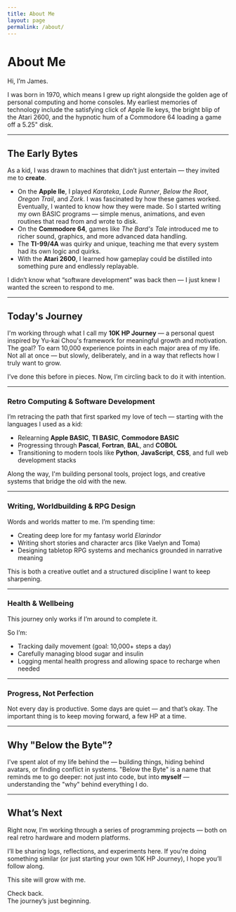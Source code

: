 ```yaml
---
title: About Me
layout: page
permalink: /about/
---
```


# About Me

Hi, I’m James.

I was born in 1970, which means I grew up right alongside the golden age of personal computing and home consoles. My earliest memories of technology include the satisfying click of Apple IIe keys, the bright blip of the Atari 2600, and the hypnotic hum of a Commodore 64 loading a game off a 5.25" disk.

---

## The Early Bytes

As a kid, I was drawn to machines that didn’t just entertain — they invited me to **create**.

- On the **Apple IIe**, I played *Karateka*, *Lode Runner*, *Below the Root*, *Oregon Trail*, and *Zork*. I was fascinated by how these games worked. Eventually, I wanted to know how they were made. So I started writing my own BASIC programs — simple menus, animations, and even routines that read from and wrote to disk.
- On the **Commodore 64**, games like *The Bard's Tale* introduced me to richer sound, graphics, and more advanced data handling.
- The **TI-99/4A** was quirky and unique, teaching me that every system had its own logic and quirks.
- With the **Atari 2600**, I learned how gameplay could be distilled into something pure and endlessly replayable.

I didn’t know what “software development” was back then — I just knew I wanted the screen to respond to me.

---

## Today's Journey

I'm working through what I call my **10K HP Journey** — a personal quest inspired by Yu-kai Chou's framework for meaningful growth and motivation. The goal? To earn 10,000 experience points in each major area of my life. Not all at once — but slowly, deliberately, and in a way that reflects how I truly want to grow.

I’ve done this before in pieces. Now, I’m circling back to do it with intention.

---

### Retro Computing & Software Development

I’m retracing the path that first sparked my love of tech — starting with the languages I used as a kid:

- Relearning **Apple BASIC**, **TI BASIC**, **Commodore BASIC**
- Progressing through **Pascal**, **Fortran**, **BAL**, and **COBOL**
- Transitioning to modern tools like **Python**, **JavaScript**, **CSS**, and full web development stacks

Along the way, I'm building personal tools, project logs, and creative systems that bridge the old with the new.

---

### Writing, Worldbuilding & RPG Design

Words and worlds matter to me. I’m spending time:

- Creating deep lore for my fantasy world *Elarindor*
- Writing short stories and character arcs (like Vaelyn and Toma)
- Designing tabletop RPG systems and mechanics grounded in narrative meaning

This is both a creative outlet and a structured discipline I want to keep sharpening.

---

### Health & Wellbeing

This journey only works if I’m around to complete it.

So I’m:

- Tracking daily movement (goal: 10,000+ steps a day)
- Carefully managing blood sugar and insulin
- Logging mental health progress and allowing space to recharge when needed

---

### Progress, Not Perfection

Not every day is productive. Some days are quiet — and that’s okay. The important thing is to keep moving forward, a few HP at a time.

---

## Why "Below the Byte"?

I've spent alot of my life behind the &mdash; building things, hiding behind avatars, or finding conflict in systems. "Below the Byte" is a name that reminds me to go deeper: not just into code, but into **myself** &mdash; understanding the "why" behind everything I do.

---

## What’s Next

Right now, I’m working through a series of programming projects — both on real retro hardware and modern platforms.

I’ll be sharing logs, reflections, and experiments here. If you're doing something similar (or just starting your own 10K HP Journey), I hope you’ll follow along.

This site will grow with me.

Check back.  
The journey’s just beginning.
